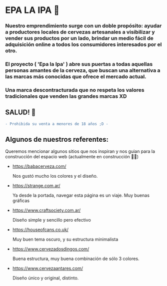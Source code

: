 # EPA LA IPA 🍺

### Nuestro emprendimiento surge con un doble propósito: ayudar a productores locales de cervezas artesanales a visibilizar y vender sus productos por un lado, brindar un medio fácil de adquisición online a todos los consumidores interesados por el otro.

### El proyecto ( **'Epa la Ipa'** ) abre sus puertas a todas aquellas personas amantes de la cerveza, que buscan una alternativa a las marcas más conocidas que ofrece el mercado actual.

### Una marca descontracturada que no respeta los valores tradicionales que venden las grandes marcas XD

## SALUD! 🍻

```diff
- Prohibida su venta a menores de 18 años ;D -
```

## Algunos de nuestros referentes:

Queremos mencionar algunos sitios que nos inspiran y nos guian para la construcción del espacio web (actualmente en construcción 🐱‍🏍)

- https://babacerveza.com/

  Nos gustó mucho los colores y el diseño.

- https://strange.com.ar/

  Ya desde la portada, navegar esta página es un viaje. Muy buenas gráficas

- https://www.craftsociety.com.ar/

  Diseño simple y sencillo pero efectivo

- https://houseofcans.co.uk/

  Muy buen tema oscuro, y su estructura minimalista

- https://www.cervezadosdingos.com/

  Buena estructura, muy buena combinación de sólo 3 colores.

- https://www.cervezaantares.com/

  Diseño único y original, distinto.
